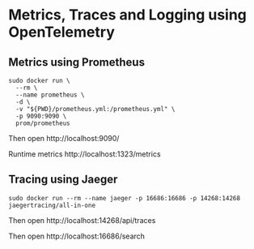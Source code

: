 # Metrics, Traces and Logging using OpenTelemetry

## Metrics using Prometheus

```
sudo docker run \
  --rm \
  --name prometheus \
  -d \
  -v "${PWD}/prometheus.yml:/prometheus.yml" \
  -p 9090:9090 \
  prom/prometheus
```

Then open http://localhost:9090/

Runtime metrics http://localhost:1323/metrics

## Tracing using Jaeger

```
sudo docker run --rm --name jaeger -p 16686:16686 -p 14268:14268 jaegertracing/all-in-one
```

Then open http://localhost:14268/api/traces

Then open http://localhost:16686/search
